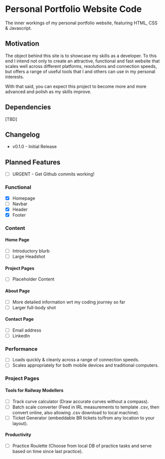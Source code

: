 # Personal Portfolio Website Code
The inner workings of my personal portfolio website, featuring HTML, CSS & Javascript.
## Motivation
The object behind this site is to showcase my skills as a developer.  To this end I intend not only to create an attractive, functional and fast website that scales well across different platforms, resolutions and connection speeds, but offers a range of useful tools that I and others can use in my personal interests.

With that said, you can expect this project to become more and more advanced and polish as my skills improve.
## Dependencies
[TBD]
## Changelog
- v0.1.0 - Initial Release
## Planned Features
- [ ] URGENT - Get Github commits working!
### Functional
- [x] Homepage
- [ ] Navbar
- [x] Header
- [x] Footer
### Content
#### Home Page
- [ ] Introductory blurb
- [ ] Large Headshot
#### Project Pages
- [ ] Placeholder Content
#### About Page
- [ ] More detailed information wrt my coding journey so far
- [ ] Larger full-body shot
#### Contact Page
- [ ] Email address
- [ ] LinkedIn
### Performance
- [ ] Loads quickly & cleanly across a range of connection speeds.
- [ ] Scales appropriately for both mobile devices and traditional computers.
### Project Pages
#### Tools for Railway Modellers
- [ ] Track curve calculator (Draw accurate curves without a compass).
- [ ] Batch scale converter (Feed in IRL measurements to template .csv, then convert online, also allowing .csv download to local machine).
- [ ] Ticket Generator (embeddable BR tickets to/from any location to your layout).
#### Productivity
- [ ] Practice Roulette (Choose from local DB of practice tasks and serve based on time since last practice).
